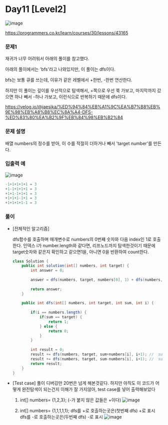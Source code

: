 # Day11 [Level2]
![image](https://user-images.githubusercontent.com/45223821/107854769-8b20d580-6e61-11eb-86dd-f0fbaaa3564a.png)

<https://programmers.co.kr/learn/courses/30/lessons/43165>



### 문제1
재귀가 너무 어려워서 아래의 풀이를 참고했다.

아래의 풀이에서는 'bfs'라고 나와있지만, 이 풀이는 dfs이다.


bfs는 보통 큐를 쓰는데, 이유가 같은 레벨에서 +한번, -한번 연산한다.

하지만 이 풀이는 깊이를 우선적으로 탐색해서, +쪽으로 우선 쭉 가보고, 마지막까지 갔으면 하나 빼서 -하나 가보고, 이런식으로 반복하기 때문에 dfs이다.

<https://velog.io/@jaesika/%ED%94%84%EB%A1%9C%EA%B7%B8%EB%9E%98%EB%A8%B8%EC%8A%A4-DFS-%ED%83%80%EA%B2%9F%EB%84%98%EB%B2%84>

### 문제 설명
배열 numbers의 정수를 받아, 이 수를 적절히 더하거나 빼서 'target number'를 만든다.


### 입출력 예
![image](https://user-images.githubusercontent.com/45223821/107854791-b4d9fc80-6e61-11eb-823f-df6df2d237e3.png)

```java
-1+1+1+1+1 = 3
+1-1+1+1+1 = 3
+1+1-1+1+1 = 3
+1+1+1-1+1 = 3
+1+1+1+1-1 = 3
```
### 풀이
- [전체적인 알고리즘]

    dfs함수를 호출하며 매개변수로 numbers의 0번쨰 숫자와 다음 index인 1로 호출한다. 인덱스 i가 number.length와 같다면, 리프노드까지 탐색한것이기 때문에 target숫자와 같은지 확인하고 같으면1을, 아니면 0을 반환하여 count한다.


    ```java
    class Solution {
        public int solution(int[] numbers, int target) {
            int answer = 0;
            
            answer = dfs(numbers, target, numbers[0], 1) + dfs(numbers, target, -numbers[0], 1);
            
            return answer;
        }
        
        public int dfs(int[] numbers, int target, int sum, int i) {
            
            if(i == numbers.length) {
                if(sum == target) {
                    return 1;
                } else {
                    return 0;
                }
            }
            
            int result = 0;
            result += dfs(numbers, target, sum+numbers[i], i+1); //  sum+numbers[i]: 바로 뒤 index랑 더해줌
            result += dfs(numbers, target, sum-numbers[i], i+1); //  sum+numbers[i]: 바로 뒤 index랑 빼줌
            return result;
        }
    }
    ```

- [Test case]
  풀이 디버깅만 20번은 넘게 해본것같다. 하지만 아직도 이 코드가 어떻게 완전탐색이 되는건지 이해가 잘 가지않아, test case를 넣어 출력해보았다


    1. int[] numbers= {1,2,3};
    (-가 붙지 않은 값들은 +이다)
    ![image](https://user-images.githubusercontent.com/45223821/107854821-e6eb5e80-6e61-11eb-8271-a5a2e22717a8.png)



    2. int[] numbers= {1,1,1,1,1};
    dfs를 +로 호출하는곳은(첫번째 dfs) +로 표시
    dfs를 -로 호출하는곳은(두번째 dfs) -로 표시
    ![image](https://user-images.githubusercontent.com/45223821/107854837-fb2f5b80-6e61-11eb-88b3-7fa62b4a9393.png)
